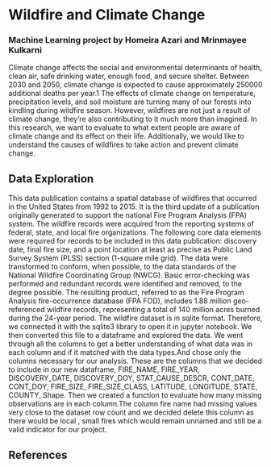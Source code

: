 # Wildfire and Climate Change
### Machine Learning project by Homeira Azari and Mrinmayee Kulkarni

Climate change affects the social and environmental determinants of health, clean air, safe drinking water, enough food, and secure shelter. Between 2030 and 2050, climate change is expected to cause approximately 250000 additional deaths per year.1 The effects of climate change on temperature, precipitation levels, and soil moisture are turning many of our forests into kindling during wildfire season. However, wildfires are not just a result of climate change, they’re also contributing to it much more than imagined. In this research, we want to evaluate to what extent people are aware of climate change and its effect on their life. Additionally, we would like to understand the causes of wildfires to take action and prevent climate change.

## Data Exploration

This data publication contains a spatial database of wildfires that occurred in the United States from 1992 to 2015. It is the third update of a publication originally generated to support the national Fire Program Analysis (FPA) system. The wildfire records were acquired from the reporting systems of federal, state, and local fire organizations. The following core data elements were required for records to be included in this data publication: discovery date, final fire size, and a point location at least as precise as Public Land Survey System (PLSS) section (1-square mile grid). The data were transformed to conform, when possible, to the data standards of the National Wildfire Coordinating Group (NWCG). Basic error-checking was performed and redundant records were identified and removed, to the degree possible. The resulting product, referred to as the Fire Program Analysis fire-occurrence database (FPA FOD), includes 1.88 million geo-referenced wildfire records, representing a total of 140 million acres burned during the 24-year period.
The wildfire dataset is in sqlite format. Therefore, we connected it with the sqlite3 library to open it in jupyter notebook. We then converted this file to a dataframe and explored the data. 
We went through all the columns to get a better understanding of what data was in each column and if it matched with the data types.And chose only the columns necessary for our analysis. These are the columns that we decided to include in our new dataframe,
FIRE_NAME, FIRE_YEAR, DISCOVERY_DATE, DISCOVERY_DOY, STAT_CAUSE_DESCR, CONT_DATE, CONT_DOY, FIRE_SIZE, FIRE_SIZE_CLASS, LATITUDE, LONGITUDE, STATE, COUNTY, Shape.
Then we created a function to evaluate how many missing observations are in each column.The column fire name had missing values very close to the dataset row count and we decided delete this column as there would be local , small fires which would remain unnamed and still be a valid indicator for our project.

## References
